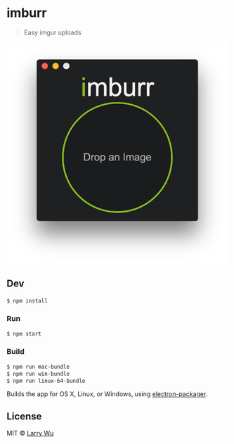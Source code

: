 # imburr

> Easy imgur uploads

![imburr](screenshot.png)


## Dev

```
$ npm install
```

### Run

```
$ npm start
```

### Build

```
$ npm run mac-bundle
$ npm run win-bundle
$ npm run linux-64-bundle
```

Builds the app for OS X, Linux, or Windows, using [electron-packager](https://github.com/maxogden/electron-packager).


## License

MIT © [Larry Wu](http://larrywu.com/)
